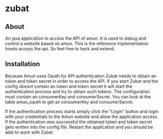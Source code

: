 zubat
=====

About
-----

An java application to access the API of amun. It is used to debug and control a 
website based on amun. This is the reference implementation howto access the 
api. So feel free to hack and extend.

Installation
-----

Because Amun uses Oauth for API authentication Zubat needs to obtain an token
and token secret in order to access the API. If you start Zubat and the config
doesnt contain an token and token secret it will start the authentication 
process and try to obtain such tokens. The configuration must contain an 
consumerKey and consumerSecret. You can look at the table amun_oauth to get an 
consumerKey and consumerSecret.

If the authentication process starts simply click the "Login" button and login
with your credentials to the Amun website and allow the application access.
If the authentication was successful the obtained token and token secret gets
written into the config file. Restart the application and you should be able
to work with Zubat

